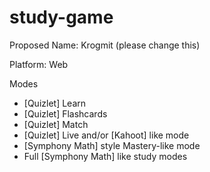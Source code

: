 # study-game
Proposed Name: Krogmit (please change this)

Platform: Web

Modes
- [Quizlet] Learn
- [Quizlet] Flashcards
- [Quizlet] Match
- [Quizlet] Live and/or [Kahoot] like mode
- [Symphony Math] style Mastery-like mode
- Full [Symphony Math] like study modes
